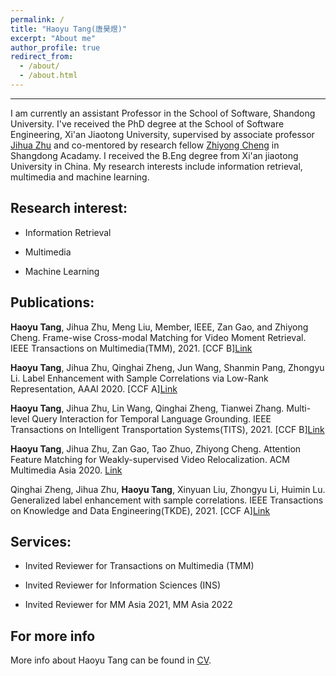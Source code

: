 ```yaml
---
permalink: /
title: "Haoyu Tang(唐昊煜)"
excerpt: "About me"
author_profile: true
redirect_from: 
  - /about/
  - /about.html
---
```

------
I am currently an assistant Professor in the School of Software, Shandong University. I've received the PhD degree at the School of Software Engineering, Xi'an Jiaotong University, supervised by associate professor [Jihua Zhu](https://gr.xjtu.edu.cn/web/zhujh) and co-mentored by research fellow [Zhiyong Cheng](https://sites.google.com/view/zycheng) in Shangdong Acadamy. I received the B.Eng degree from Xi'an jiaotong University in China. My research interests include information retrieval, multimedia and machine learning.

Research interest:
------
* Information Retrieval

* Multimedia

* Machine Learning

Publications:
------
**Haoyu Tang**, Jihua Zhu, Meng Liu, Member, IEEE, Zan Gao, and Zhiyong Cheng. Frame-wise Cross-modal Matching for Video Moment Retrieval. IEEE Transactions on Multimedia(TMM), 2021. \[CCF B\][Link](https://ieeexplore.ieee.org/abstract/document/9374685)

**Haoyu Tang**, Jihua Zhu, Qinghai Zheng, Jun Wang, Shanmin Pang, Zhongyu Li. Label Enhancement with Sample Correlations via Low-Rank Representation, AAAI 2020. \[CCF A\][Link](https://ojs.aaai.org/index.php/AAAI/article/view/6053)

**Haoyu Tang**, Jihua Zhu, Lin Wang, Qinghai Zheng, Tianwei Zhang. Multi-level Query Interaction for Temporal Language Grounding. IEEE Transactions on Intelligent Transportation Systems(TITS), 2021. \[CCF B\][Link](https://ieeexplore.ieee.org/abstract/document/9543470)

**Haoyu Tang**, Jihua Zhu, Zan Gao, Tao Zhuo, Zhiyong Cheng. Attention Feature Matching for Weakly-supervised Video Relocalization. ACM Multimedia Asia 2020. [Link](https://dl.acm.org/doi/abs/10.1145/3444685.3446317)

Qinghai Zheng, Jihua Zhu, **Haoyu Tang**, Xinyuan Liu, Zhongyu Li, Huimin Lu. Generalized label enhancement with sample correlations. IEEE Transactions on Knowledge and Data Engineering(TKDE), 2021. \[CCF A\][Link](https://ieeexplore.ieee.org/abstract/document/9404874)

Services:
------
* Invited Reviewer for Transactions on Multimedia (TMM)

* Invited Reviewer for Information Sciences (INS)

* Invited Reviewer for MM Asia 2021, MM Asia 2022

For more info
------
More info about Haoyu Tang can be found in [CV](https://tanghaoyu258.github.io/cv/). 

